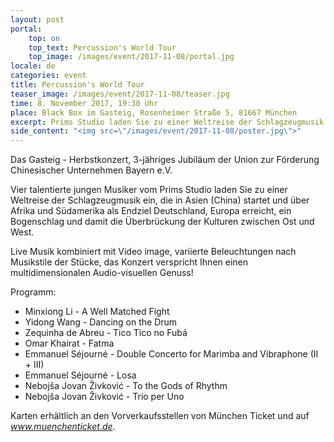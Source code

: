 ```yaml
---
layout: post
portal:
    top: on
    top_text: Percussion's World Tour
    top_image: /images/event/2017-11-08/portal.jpg
locale: de
categories: event
title: Percussion's World Tour
teaser_image: /images/event/2017-11-08/teaser.jpg
time: 8. November 2017, 19:30 Uhr
place: Black Box im Gasteig, Rosenheimer Straße 5, 81667 München
excerpt: Prims Studio laden Sie zu einer Weltreise der Schlagzeugmusik ein.
side_content: "<img src=\"/images/event/2017-11-08/poster.jpg\">"
---
```


Das Gasteig - Herbstkonzert, 3-jähriges Jubiläum der Union zur Förderung Chinesischer Unternehmen Bayern e.V.

Vier talentierte jungen Musiker vom Prims Studio laden Sie zu einer Weltreise der Schlagzeugmusik ein, die in Asien (China) startet und über Afrika und Südamerika als Endziel Deutschland, Europa erreicht, ein Bogenschlag und damit die Überbrückung der Kulturen zwischen Ost und West.

Live Musik kombiniert mit Video image, variierte Beleuchtungen nach Musikstile der Stücke, das Konzert verspricht  Ihnen einen multidimensionalen Audio-visuellen Genuss!

Programm:

- Minxiong Li - A Well Matched Fight
- Yidong Wang - Dancing on the Drum
- Zequinha de Abreu - Tico Tico no Fubá
- Omar Khairat - Fatma
- Emmanuel Séjourné - Double Concerto for Marimba and Vibraphone (II + III)
- Emmanuel Séjourné - Losa
- Nebojša Jovan Živković - To the Gods of Rhythm
- Nebojša Jovan Živković - Trio per Uno

Karten erhältlich an den Vorverkaufsstellen von München Ticket und auf <a href="https://www.muenchenticket.de/guide/tickets/21o8v/Percussion+s+World+Tour.html" target="_blank"><em>www.muenchenticket.de</em></a>.
